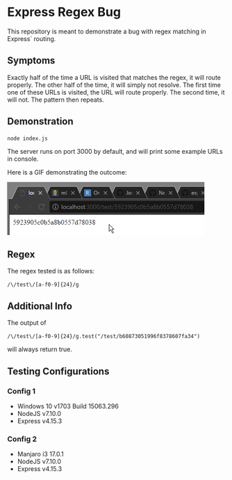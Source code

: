 # Express Regex Bug

This repository is meant to demonstrate a bug with regex matching in Express` routing.

## Symptoms

Exactly half of the time a URL is visited that matches the regex, it will route properly. The other half of the time, it will simply not resolve. The first time one of these URLs is visited, the URL will route properly. The second time, it will not. The pattern then repeats.

## Demonstration

```
node index.js
```

The server runs on port 3000 by default, and will print some example URLs in console.

Here is a GIF demonstrating the outcome:

![alt text](./demo.gif "Demo GIF")

## Regex

The regex tested is as follows:

```
/\/test\/[a-f0-9]{24}/g
```

## Additional Info

The output of
```
/\/test\/[a-f0-9]{24}/g.test("/test/b60873051996f8378607fa34")
```
will always return true.

## Testing Configurations

### Config 1

- Windows 10 v1703 Build 15063.296
- NodeJS v7.10.0
- Express v4.15.3

### Config 2

- Manjaro i3 17.0.1
- NodeJS v7.10.0
- Express v4.15.3
